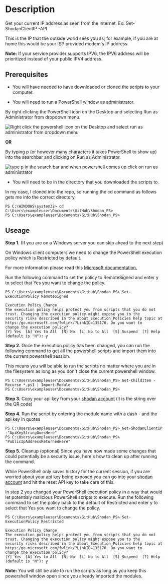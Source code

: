 # Description
Get your current IP address as seen from the Internet. Ex: Get-ShodanClientIP -API

This is the IP that the outside world sees you as; for example, if you are at home this would be your ISP provided modem's IP address.

**Note:** If your service provider supports IPV6, the IPV6 address will be prioritized instead of your public IPV4 address.

## Prerequisites
* You will have needed to have downloaded or cloned the scripts to your computer.

* You will need to run a PowerShell window as administrator.

By right clicking the PowerShell icon on the Desktop and selecting Run as Administrator from dropdown menu.

![Right click the powershell icon on the Desktop and select run as administrator from dropdown menu](https://github.com/makeitbetter/Shodan_PS/blob/main/demo/RcRunAsAdmin.gif)

**OR**

By typing p (or however many characters it takes PowerShell to show up) into the searchbar and clicking on Run as Administrator.

![type p in the search bar and when powershell comes up click on run as administrator](https://github.com/makeitbetter/Shodan_PS/blob/main/demo/SearchBarRunAsAdmin.gif)


* You will need to be in the directory that you downloaded the scripts to. 

In my case, I cloned into the repo, so running the cd command as follows gets me into the correct directory.

```
PS C:\WINDOWS\system32> cd C:\Users\exampleuser\Documents\GitHub\Shodan_PS>
PS C:\Users\exampleuser\Documents\GitHub\Shodan_PS>

```

## Useage

**Step 1.** (If you are on a Windows server you can skip ahead to the next step)

On Windows client computers we need to change the PowerShell execution policy which is Restricted by default.
 
For more information please read this [Microsoft documentation.](https:/go.microsoft.com/fwlink/?LinkID=135170)

Run the following command to set the policy to RemoteSigned and enter y to select that Yes you want to change the policy.
```
PS C:\Users\exampleuser\Documents\GitHub\Shodan_PS> Set-ExecutionPolicy RemoteSigned

Execution Policy Change 
The execution policy helps protect you from scripts that you do not trust. Changing the execution policy might expose you to the
security risks described in the about_Execution_Policies help topic at https:/go.microsoft.com/fwlink/?LinkID=135170. Do you want to
change the execution policy?
[Y] Yes  [A] Yes to All  [N] No  [L] No to All  [S] Suspend  [?] Help (default is "N"): y
```
**Step 2.** Once the execution policy has been changed, you can run the following command to get all the powershell scripts and import
them into the current powershell session.

This means you will be able to run the scripts no matter where you are in the filesystem as long as you don't close the current powershell window.
```
PS C:\Users\exampleuser\Documents\GitHub\Shodan_PS> Get-ChildItem -Recurse *.ps1 | Import-Module
PS C:\Users\exampleuser\Documents\GitHub\Shodan_PS>
```
**Step 3.** Copy your api key from your [shodan account](https://account.shodan.io/) (it is the string over the QR code)

**Step 4.** Run the script by entering the module name with a dash - and the api key in quotes
```
PS C:\Users\exampleuser\Documents\GitHub\Shodan_PS> Get-ShodanClientIP -"ApiKeyStringGoesHere"
PS C:\Users\exampleuser\Documents\GitHub\Shodan_PS>
"PublicIpAddressReturnedHere"
```

**Step 5.** Cleanup (optional)
Since you have now made some changes that could potentially be a security issue, here's how to clean up after running the command.

While PowerShell only saves history for the current session, if you are worried about your api key being exposed you can go into your [shodan account](https://account.shodan.io/) and hit the reset API key to take care of this.

In step 2 you changed your PowerShell execution policy in a way that would let potentialy malicious PowerShell scripts to execute. Run the following command to set the policy back to
the default of Restricted and enter y to select that Yes you want to change the policy.
```
PS C:\Users\exampleuser\Documents\GitHub\Shodan_PS> Set-ExecutionPolicy Restricted

Execution Policy Change 
The execution policy helps protect you from scripts that you do not trust. Changing the execution policy might expose you to the
security risks described in the about_Execution_Policies help topic at https:/go.microsoft.com/fwlink/?LinkID=135170. Do you want to
change the execution policy?
[Y] Yes  [A] Yes to All  [N] No  [L] No to All  [S] Suspend  [?] Help (default is "N"): y
```
**Note:** You will still be able to run the scripts as long as you keep this powershell window open since you already imported the modules.
